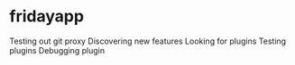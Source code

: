 # fridayapp
Testing out git proxy
Discovering new features
Looking for plugins
Testing plugins
Debugging plugin
